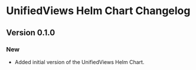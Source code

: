 # UnifiedViews Helm Chart Changelog

## Version 0.1.0

### New

- Added initial version of the UnifiedViews Helm Chart.

